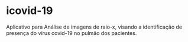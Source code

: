 # icovid-19
Aplicativo para Análise de imagens de raio-x, visando a identificação de presença do vírus covid-19 no pulmão dos pacientes. 
